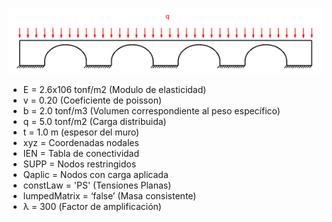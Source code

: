 ![Alt text](/BRIDGE%20EXAMPLE/bridge.png)

- E     	= 2.6x106 tonf/m2 (Modulo de elasticidad)
- v     	= 0.20                 	(Coeficiente de poisson)
- b      	= 2.0     tonf/m3 	(Volumen correspondiente al peso específico)
- q      	= 5.0     tonf/m2 	(Carga distribuida)
- t       	= 1.0     m      	(espesor del muro)
- xyz  	= Coordenadas nodales
- IEN 	= Tabla de conectividad
- SUPP	= Nodos restringidos
- Qaplic  = Nodos con carga aplicada
- constLaw  =   'PS'	(Tensiones Planas)
- lumpedMatrix   =  ‘false’	(Masa consistente)
- λ     = 300 		(Factor de amplificación)
